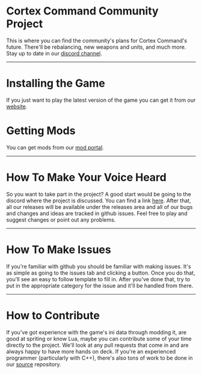 # Cortex Command Community Project
This is where you can find the community's plans for Cortex Command's future. There'll be rebalancing, new weapons and units, and much more. Stay up to date in our [discord channel](https://discord.gg/TSU6StNQUG).

***

# Installing the Game
If you just want to play the latest version of the game you can get it from our [website](https://cortex-command-community.github.io/downloads).

# Getting Mods
You can get mods from our [mod portal](https://cccp.mod.io).

***

# How To Make Your Voice Heard #

So you want to take part in the project? A good start would be going to the discord where the project is discussed. You can find a link [here](https://discord.gg/TSU6StNQUG). After that, all our releases will be available under the releases area and all of our bugs and changes and ideas are tracked in github issues. Feel free to play and suggest changes or point out any problems.

***

# How To Make Issues #

If you're familiar with github you should be familiar with making issues. It's as simple as going to the issues tab and clicking a button. Once you do that, you'll see an easy to follow template to fill in. After you've done that, try to put in the appropriate category for the issue and it'll be handled from there.

***

# How to Contribute #

If you've got experience with the game's ini data through modding it, are good at spriting or know Lua, maybe you can contribute some of your time directly to the project. We'll look at any pull requests that come in and are always happy to have more hands on deck.
If you're an experienced programmer (particularly with C++), there's also tons of work to be done in our [source](https://github.com/cortex-command-community/Cortex-Command-Community-Project-Source) repository.
